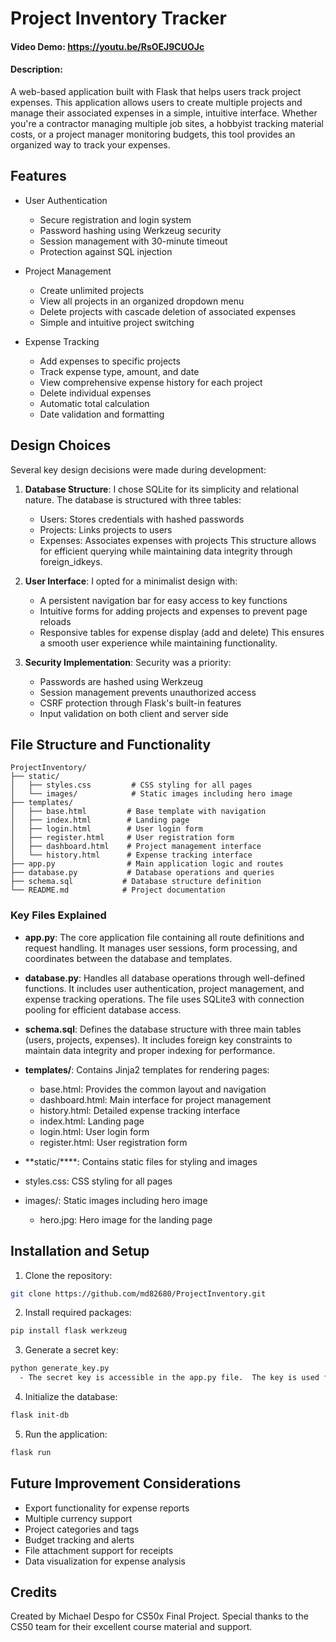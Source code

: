 # Project Inventory Tracker
#### Video Demo: https://youtu.be/RsOEJ9CUOJc
#### Description:

A web-based application built with Flask that helps users track project expenses. This application allows users to create multiple projects and manage their associated expenses in a simple, intuitive interface. Whether you're a contractor managing multiple job sites, a hobbyist tracking material costs, or a project manager monitoring budgets, this tool provides an organized way to track your expenses.

## Features

- User Authentication
  - Secure registration and login system
  - Password hashing using Werkzeug security
  - Session management with 30-minute timeout
  - Protection against SQL injection

- Project Management
  - Create unlimited projects
  - View all projects in an organized dropdown menu
  - Delete projects with cascade deletion of associated expenses
  - Simple and intuitive project switching

- Expense Tracking
  - Add expenses to specific projects
  - Track expense type, amount, and date
  - View comprehensive expense history for each project
  - Delete individual expenses
  - Automatic total calculation
  - Date validation and formatting

## Design Choices

Several key design decisions were made during development:

1. **Database Structure**: I chose SQLite for its simplicity and relational nature. The database is structured with three tables:
   - Users: Stores credentials with hashed passwords
   - Projects: Links projects to users
   - Expenses: Associates expenses with projects
   This structure allows for efficient querying while maintaining data integrity through foreign_idkeys.

2. **User Interface**: I opted for a minimalist design with:
   - A persistent navigation bar for easy access to key functions
   - Intuitive forms for adding projects and expenses to prevent page reloads
   - Responsive tables for expense display (add and delete)
   This ensures a smooth user experience while maintaining functionality.

3. **Security Implementation**: Security was a priority:
   - Passwords are hashed using Werkzeug
   - Session management prevents unauthorized access
   - CSRF protection through Flask's built-in features
   - Input validation on both client and server side

## File Structure and Functionality

```
ProjectInventory/
├── static/
│   ├── styles.css         # CSS styling for all pages
│   └── images/            # Static images including hero image
├── templates/
│   ├── base.html         # Base template with navigation
│   ├── index.html        # Landing page
│   ├── login.html        # User login form
│   ├── register.html     # User registration form
│   ├── dashboard.html    # Project management interface
│   └── history.html      # Expense tracking interface
├── app.py                # Main application logic and routes
├── database.py           # Database operations and queries
├── schema.sql           # Database structure definition
└── README.md            # Project documentation
```

### Key Files Explained

- **app.py**: The core application file containing all route definitions and request handling. It manages user sessions, form processing, and coordinates between the database and templates.

- **database.py**: Handles all database operations through well-defined functions. It includes user authentication, project management, and expense tracking operations. The file uses SQLite3 with connection pooling for efficient database access.

- **schema.sql**: Defines the database structure with three main tables (users, projects, expenses). It includes foreign key constraints to maintain data integrity and proper indexing for performance.

- **templates/**: Contains Jinja2 templates for rendering pages:
  - base.html: Provides the common layout and navigation
  - dashboard.html: Main interface for project management
  - history.html: Detailed expense tracking interface
  - index.html: Landing page
  - login.html: User login form
  - register.html: User registration form

- **static/****: Contains static files for styling and images
- styles.css: CSS styling for all pages
- images/: Static images including hero image
  - hero.jpg: Hero image for the landing page

## Installation and Setup

1. Clone the repository:
```bash
git clone https://github.com/md82680/ProjectInventory.git
```

2. Install required packages:
```bash
pip install flask werkzeug
```

3. Generate a secret key:
```bash
python generate_key.py
  - The secret key is accessible in the app.py file.  The key is used for the session cookie.
```

4. Initialize the database:
```bash
flask init-db
```

5. Run the application:
```bash
flask run
```

## Future Improvement Considerations

- Export functionality for expense reports
- Multiple currency support
- Project categories and tags
- Budget tracking and alerts
- File attachment support for receipts
- Data visualization for expense analysis

## Credits

Created by Michael Despo for CS50x Final Project. Special thanks to the CS50 team for their excellent course material and support.
